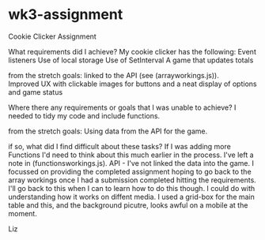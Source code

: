 # wk3-assignment

Cookie Clicker Assignment

What requirements did I achieve?
My cookie clicker has the following:
Event listeners
Use of local storage
Use of SetInterval
A game that updates totals

from the stretch goals:
linked to the API (see (arrayworkings.js)).  
Improved UX with clickable images for buttons and a neat display of options and game status

Where there any requirements or goals that I was unable to achieve?
I needed to tidy my code and include functions.

from the stretch goals:
Using data from the API for the game.

if so, what did I find difficult about these tasks?
If I was adding more Functions I'd need to think about this much earlier in the process. I've left a note in (functionsworkings.js).
API - I've not linked the data into the game. I focussed on providing the completed assignment hoping to go back to the array workings once I had a submission completed hitting the requirements. I'll go back to this when I can to learn how to do this though.
I could do with understanding how it works on diffent media. I used a grid-box for the main table and this, and the background picutre, looks awful on a mobile at the moment.

Liz
